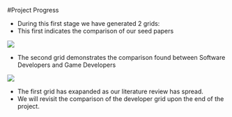 #Project Progress

- During this first stage we have generated 2 grids:
- This first indicates the comparison of our seed papers
<img align=center src="../img/CSC510Grid1.png">

- The second grid demonstrates the comparison found between Software Developers and Game Developers
<img align=center src="../img/CSC510Grid2.png">

- The first grid has exapanded as our literature review has spread.
- We will revisit the comparison of the developer grid upon the end of the project.